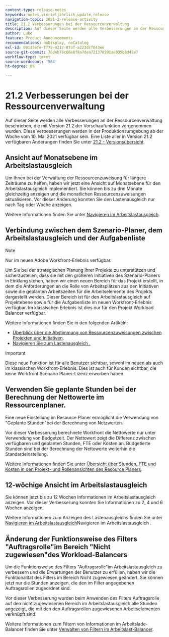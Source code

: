 ```yaml
---
content-type: release-notes
keywords: notes,vierteljährlich,update,release
navigation-topic: 2021-2-release-activity
title: 21.2 Verbesserungen bei der Ressourcenverwaltung
description: Auf dieser Seite werden alle Verbesserungen an der Ressourcenverwaltung beschrieben, die mit Version 21.2 der Vorschaufunktion vorgenommen wurden. Diese Verbesserungen werden in der Produktionsumgebung ab der Woche vom 10. Mai 2021 verfügbar sein. Eine Liste aller in Version 21.2 verfügbaren Änderungen finden Sie in der Versionshinweise 21.2 .
author: Luke
feature: Product Announcements
recommendations: noDisplay, noCatalog
exl-id: 00133efe-f779-4217-87af-a223dcf043ee
source-git-commit: 76deb76c66e8f8a7dea721378591ae035b8d42e7
workflow-type: tm+mt
source-wordcount: '564'
ht-degree: 0%

---
```


# 21.2 Verbesserungen bei der Ressourcenverwaltung

Auf dieser Seite werden alle Verbesserungen an der Ressourcenverwaltung beschrieben, die mit Version 21.2 der Vorschaufunktion vorgenommen wurden. Diese Verbesserungen werden in der Produktionsumgebung ab der Woche vom 10. Mai 2021 verfügbar sein. Eine Liste aller in Version 21.2 verfügbaren Änderungen finden Sie unter [21.2 - Versionsübersicht](../../../product-announcements/product-releases/21.2-release-activity/21-2-release-overview.md).

## Ansicht auf Monatsebene im Arbeitslastausgleich

Um Ihnen bei der Verwaltung der Ressourcenzuweisung für längere Zeiträume zu helfen, haben wir jetzt eine Ansicht auf Monatsebene für den Arbeitslastausgleich implementiert. Sie können bis zu drei Monate gleichzeitig anzeigen und die monatlichen Ressourcenzuweisungen aktualisieren. Vor dieser Änderung konnten Sie den Lastenausgleich nur nach Tag oder Woche anzeigen.

Weitere Informationen finden Sie unter [Navigieren im Arbeitslastausgleich](../../../resource-mgmt/workload-balancer/navigate-the-workload-balancer.md).

## Verbindung zwischen dem Szenario-Planer, dem Arbeitslastausgleich und der Aufgabenliste

>[!NOTE]
>
>Nur im neuen Adobe Workfront-Erlebnis verfügbar.

Um Sie bei der strategischen Planung Ihrer Projekte zu unterstützen und sicherzustellen, dass sie mit den größeren Initiativen des Szenario-Planers in Einklang stehen, haben wir einen neuen Bereich für das Projekt erstellt, in dem die Anforderungen an die Rolle von Arbeitsplätzen aus den Initiativen sowie die geplanten Arbeitszeiten für die Arbeitselemente des Projekts dargestellt werden. Dieser Bereich ist für den Arbeitslastausgleich auf Projektebene sowie für die Aufgabenliste im neuen Workfront-Erlebnis verfügbar. Im klassischen Erlebnis ist dies nur für den Projekt Workload Balancer verfügbar.

Weitere Informationen finden Sie in den folgenden Artikeln:

* [Überblick über die Abstimmung von Ressourcenzuweisungen zwischen Projekten und Initiativen](../../../scenario-planner/overview-reconcile-allocations-between-projects-initiatives.md).
* [Navigieren Sie zum Lastenausgleich .](../../../resource-mgmt/workload-balancer/navigate-the-workload-balancer.md)

>[!IMPORTANT]
>
>Diese neue Funktion ist für alle Benutzer sichtbar, sowohl im neuen als auch im klassischen Workfront-Erlebnis. Dies ist auch für Kunden sichtbar, die keine Workfront Scenario Planer-Lizenz erworben haben.

## Verwenden Sie geplante Stunden bei der Berechnung der Nettowerte im Ressourcenplaner.

Eine neue Einstellung im Resource Planer ermöglicht die Verwendung von &quot;Geplante Stunden&quot;bei der Berechnung von Netzwerten.

Vor dieser Verbesserung berechnete Workfront die Nettowerte nur unter Verwendung von Budgetzeit. Der Nettowert zeigt die Differenz zwischen verfügbaren und geplanten Stunden, FTE oder Kosten an. Budgetierte Stunden sind bei der Berechnung der Nettowerte weiterhin die Standardeinstellung.

Weitere Informationen finden Sie unter [Übersicht über Stunden, FTE und Kosten in den Projekt- und Rollenansichten des Resource Planers](../../../resource-mgmt/resource-planning/overview-of-planner-hour-fte-cost-information-in-role-project-views.md).

## 12-wöchige Ansicht im Arbeitslastausgleich

Sie können jetzt bis zu 12 Wochen Informationen im Arbeitslastausgleich anzeigen. Vor dieser Verbesserung konnten Sie Informationen zu 2, 4 und 6 Wochen anzeigen.

Weitere Informationen zum Anzeigen des Lastenausgleichs finden Sie unter [Navigieren im Arbeitslastausgleich](../../../resource-mgmt/workload-balancer/navigate-the-workload-balancer.md)Navigieren im Arbeitslastausgleich .

## Änderung der Funktionsweise des Filters &quot;Auftragsrolle&quot;im Bereich &quot;Nicht zugewiesen&quot;des Workload-Balancers

Um die Funktionsweise des Filters &quot;Auftragsrolle&quot;im Arbeitslastausgleich zu verbessern und die Erwartungen der Benutzer zu erfüllen, haben wir die Funktionalität des Filters im Bereich Nicht zugewiesen geändert. Sie können jetzt nur die Stunden anzeigen, die den im Filter angegebenen Auftragsrollen zugeordnet sind.

Vor dieser Verbesserung wurden beim Anwenden des Filters Auftragsrolle auf den nicht zugewiesenen Bereich im Arbeitslastausgleich alle Stunden angezeigt, die mit den den Auftragsrollen zugewiesenen Arbeitselementen verknüpft sind.

Weitere Informationen zum Filtern von Informationen im Arbeitslade-Balancer finden Sie unter [Verwalten von Filtern im Arbeitslast-Balancer](../../../resource-mgmt/workload-balancer/filter-information-workload-balancer.md).
